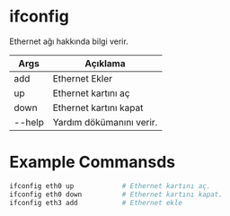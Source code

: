 # ifconfig
Ethernet ağı hakkında bilgi verir.

| Args | Açıklama |
| -------- | -------- |
| add | Ethernet Ekler |
| up | Ethernet kartını aç |
| down | Ethernet kartını kapat |
| --help | Yardım dökümanını verir. |


# Example Commansds

```sh
ifconfig eth0 up			# Ethernet kartını aç.
ifconfig eth0 down			# Ethernet kartını kapat.
ifconfig eth3 add			# Ethernet ekle
```